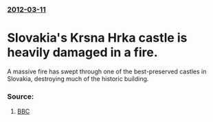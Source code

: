 ### [2012-03-11](/news/2012/03/11/index.md)

# Slovakia's Krsna Hrka castle is heavily damaged in a fire. 

A massive fire has swept through one of the best-preserved castles in Slovakia, destroying much of the historic building.


### Source:

1. [BBC](http://www.bbc.co.uk/news/world-europe-17330120)
